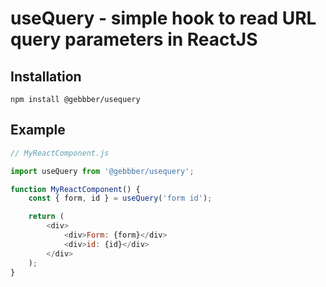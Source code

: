 # useQuery - simple hook to read URL query parameters in ReactJS

## Installation

```
npm install @gebbber/usequery
```

## Example

```javascript
// MyReactComponent.js

import useQuery from '@gebbber/usequery';

function MyReactComponent() {
    const { form, id } = useQuery('form id');

    return (
        <div>
            <div>Form: {form}</div>
            <div>id: {id}</div>
        </div>
    );
}
```
